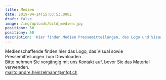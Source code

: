 ```yaml
---
title: Medien
date: 2019-04-14T15:03:53.000Z
draft: false
image: /img/uploads/bild_medien.jpg
positionx: 50
positiony: 50
description: 'Hier finden Medien Pressemitteilungen, das Logo und Visual zum Downloaden.'
---
```

Medienschaffende finden hier das Logo, das Visual sowie Pressemitteilungen zum Downloaden. \
Bitte nehmen Sie vorgängig mit uns Kontakt auf, bevor Sie das Material verwenden. \
<mailto:andre.heinzelmann@mfgt.ch>
